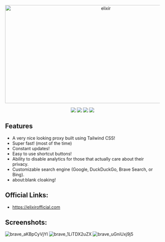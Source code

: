<div align="center">

<img src="https://socialify.git.ci/whos-evan/elixir/image?description=1&descriptionEditable=Beautiful%20proxy%20made%20using%20Tailwind%20CSS%2C%20Ultraviolet%20and%20bare-server!%20&forks=1&issues=1&logo=https%3A%2F%2Fraw.githubusercontent.com%2Fwhos-evan%2Felixir%2Fmain%2Fimages%2Flogo.svg&name=1&owner=1&pattern=Solid&pulls=1&stargazers=1&theme=Dark" alt="elixir" width="640" height="320" />

<p align="center">
    <a href="https://render.com/deploy?repo=https://github.com/whos-evan/elixir" alt="Deploy to Render">
        <img src="https://img.shields.io/badge/-Deploy to Render-blue?style=for-the-badge&logo=Render" /></a>
    <a href="https://heroku.com/deploy?template=https://github.com/whos-evan/elixir" alt="Deploy to Heroku">
        <img src="https://img.shields.io/badge/-Deploy to Heroku-blue?style=for-the-badge&logo=Heroku" /></a>
    <a href="https://replit.com/github/whos-evan/elixir" alt="Deploy to Replit">
        <img src="https://img.shields.io/badge/-Deploy to Replit-blue?style=for-the-badge&logo=Replit" /></a>
    <a href="https://railway.app/new/template/ioMhDh?referralCode=h7vpyl" alt="Deploy to Railway">
        <img src="https://img.shields.io/badge/-Deploy to Railway-blue?style=for-the-badge&logo=Railway" /></a>
</p>

</div>

## Features
- A very nice looking proxy built using Tailwind CSS!
- Super fast! (most of the time)
- Constant updates!
- Easy to use shortcut buttons!
- Ability to disable analytics for those that actually care about their privacy.
- Customizable search engine (Google, DuckDuckGo, Brave Search, or Bing).
- about:blank cloaking!

## Official Links:
- https://elixirofficial.com

## Screenshots:
![brave_aKBpCyVjYI](https://user-images.githubusercontent.com/72959444/203647512-a582b7ba-bee0-4134-96c1-fe4c11e76395.png)
![brave_1LiTDX2uZX](https://user-images.githubusercontent.com/72959444/203647517-28d94f3b-3adc-44ea-a5ec-4141505d5f90.png)
![brave_uGniUxj9j5](https://user-images.githubusercontent.com/72959444/203647519-d4d0e6ad-ad16-4a27-b4f8-43754f1ca8eb.png)
